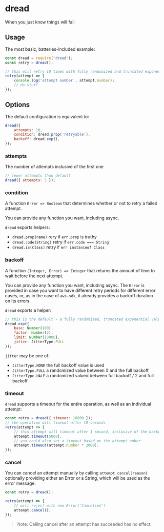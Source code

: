 # dread

When you just know things will fail

## Usage

The most basic, batteries-included example:

```js
const dread = require('dread');
const retry = dread();

// this will retry 10 times with fully randomized and truncated exponential backoff
retry(attempt => {
    console.log('attempt number', attempt.number);
    // do stuff
});
```

## Options

The default configuration is equivalent to:

```js
dread({
    attempts: 10,
    condition: dread.prop('retryable'),
    backoff: dread.exp(),
});
```

### attempts

The number of attempts inclusive of the first one

```js
// fewer attempts than default
dread({ attempts: 5 });
```

### condition

A function `Error => Boolean` that determines whether or not to retry a failed attempt.

You can provide any function you want, including async.

`dread` exports helpers:

- `dread.prop(name)` rery if `err.prop` is truthy
- `dread.code(String)` retry if `err.code === String`
- `dread.is(Class)` retry if `err instanceof Class`

### backoff

A function `(Integer, Error) => Integer` that returns the amount of time to wait before the next attempt.

You can provide any function you want, including async. The `Error` is provided in case you want to have different retry periods for different error cases, or, as in the case of `aws-sdk`, it already provides a backoff duration on its errors.

`dread` exports a helper:

```js
// this is the default - a fully randomized, truncated exponential value
dread.exp({
    base: Number(100),
    factor: Number(2),
    limit: Number(10000),
    jitter: JitterType.FULL
});
```
`jitter` may be one of:

- `JitterType.NONE` the full backoff value is used
- `JitterType.FULL` a randomized value between 0 and the full backoff
- `JitterType.HALF` a randomized valued between full backoff / 2 and full backoff

### timeout

`dread` supports a timeout for the entire operation, as well as an individual attempt:

```js
const retry = dread({ timeout: 10000 });
// the operation will timeout after 10 seconds
retry(attempt => {
    // this attempt will timeout after 1 second, inclusive of the backoff delay
    attempt.timeout(5000);
    // you could also set a timeout based on the attempt nuber
    attempt.timeout(attempt.number * 2000);
});
```

### cancel

You can cancel an attempt manually by calling `attempt.cancel(reason)` optionally providing either an Error or a String, which will be used as the error message.

```js
const retry = dread();

retry(attempt => {
    // will reject with new Error('Cancelled')
    attempt.cancel();
});
```

> Note: Calling cancel after an attempt has succeeded has no effect.
